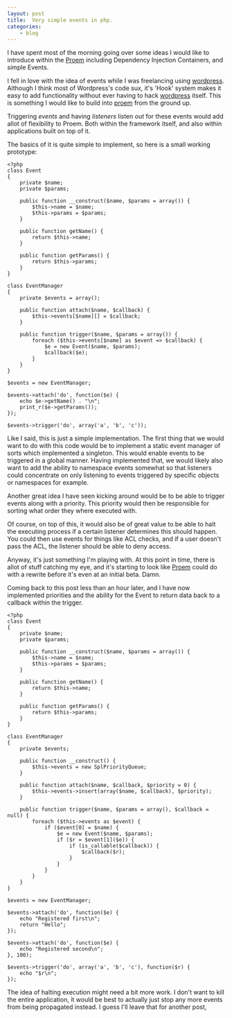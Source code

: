 ```yaml
---
layout: post
title:  Very simple events in php.
categories:
    - blog
---
```

I have spent most of the morning going over some ideas I would like to introduce within the [Proem][proem] including Dependency Injection Containers, and simple Events.

I fell in love with the idea of events while I was freelancing using [wordpress][Wordpress]. Although I think most of Wordpress's code sux, it's 'Hook' system makes it easy to add functionality without ever having to hack [wordpress][Wordpress] itself. This is something I would like to build into [proem][Proem] from the ground up.

Triggering _events_ and having _listeners_ listen out for these events would add allot of flexibility to Proem. Both within the framework itself, and also within applications built on top of it.

The basics of it is quite simple to implement, so here is a small working prototype:

```
<?php
class Event
{
    private $name;
    private $params;

    public function __construct($name, $params = array()) {
        $this->name = $name;
        $this->params = $params;
    }

    public function getName() {
        return $this->name;
    }

    public function getParams() {
        return $this->params;
    }
}

class EventManager
{
    private $events = array();

    public function attach($name, $callback) {
        $this->events[$name][] = $callback;
    }

    public function trigger($name, $params = array()) {
        foreach ($this->events[$name] as $event => $callback) {
            $e = new Event($name, $params);
            $callback($e);
        }
    }
}

$events = new EventManager;

$events->attach('do', function($e) {
    echo $e->getName() . "\n";
    print_r($e->getParams());
});

$events->trigger('do', array('a', 'b', 'c'));
```

Like I said, this is just a simple implementation. The first thing that we would want to do with this code would be to implement a static event manager of sorts which implemented a singleton. This would enable events to be triggered in a global manner. Having implemented that, we would likely also want to add the ability to namespace events somewhat so that listeners could concentrate on only listening to events triggered by specific objects or namespaces for example.

Another great idea I have seen kicking around would be to be able to trigger events along with a priority. This priority would then be responsible for sorting what order they where executed with.

Of course, on top of this, it would also be of great value to be able to halt the executing process if a certain listener determines this should happen. You could then use events for things like ACL checks, and if a user doesn't pass the ACL, the listener should be able to deny access.

Anyway, it's just something I'm playing with. At this point in time, there is allot of stuff catching my eye, and it's starting to look like [Proem][proem] could do with a rewrite before it's even at an initial beta. Damn.

Coming back to this post less than an hour later, and I have now implemented priorities and the ability for the Event to return data back to a callback within the trigger.

```
<?php
class Event
{
    private $name;
    private $params;

    public function __construct($name, $params = array()) {
        $this->name = $name;
        $this->params = $params;
    }

    public function getName() {
        return $this->name;
    }

    public function getParams() {
        return $this->params;
    }
}

class EventManager
{
    private $events;

    public function __construct() {
        $this->events = new SplPriorityQueue;
    }

    public function attach($name, $callback, $priority = 0) {
        $this->events->insert(array($name, $callback), $priority);
    }

    public function trigger($name, $params = array(), $callback = null) {
        foreach ($this->events as $event) {
            if ($event[0] = $name) {
                $e = new Event($name, $params);
                if ($r = $event[1]($e)) {
                    if (is_callable($callback)) {
                        $callback($r);
                    }
                }
            }
        }
    }
}

$events = new EventManager;

$events->attach('do', function($e) {
    echo "Registered first\n";
    return "Hello";
});

$events->attach('do', function($e) {
    echo "Registered second\n";
}, 100);

$events->trigger('do', array('a', 'b', 'c'), function($r) {
    echo "$r\n";
});
```

The idea of halting execution might need a bit more work. I don't want to kill the entire application, it would be best to actually just stop any more events from being propagated instead. I guess I'll leave that for another post,

[proem]:        http://proemframework.org
[wordpress]:    http://wordpress.org
